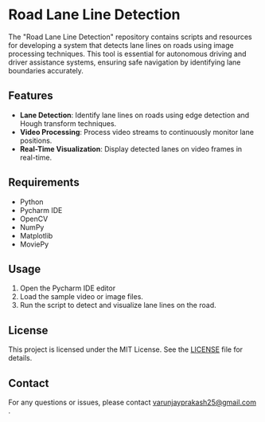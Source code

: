 # Road Lane Line Detection

The "Road Lane Line Detection" repository contains scripts and resources for developing a system that detects lane lines on roads using image processing techniques. This tool is essential for autonomous driving and driver assistance systems, ensuring safe navigation by identifying lane boundaries accurately.

## Features

- **Lane Detection**: Identify lane lines on roads using edge detection and Hough transform techniques.
- **Video Processing**: Process video streams to continuously monitor lane positions.
- **Real-Time Visualization**: Display detected lanes on video frames in real-time.

## Requirements

- Python
- Pycharm IDE
- OpenCV
- NumPy
- Matplotlib
- MoviePy

 
## Usage
1. Open the Pycharm IDE editor
2. Load the sample video or image files.
3. Run the script to detect and visualize lane lines on the road.


## License

This project is licensed under the MIT License. See the [LICENSE](LICENSE) file for details.

## Contact

For any questions or issues, please contact varunjayprakash25@gmail.com .

